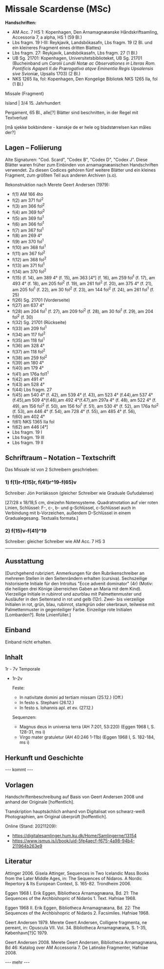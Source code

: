 # Missale Scardense (MSc)

<b>Handschriften:</b>

- AM Acc. 7 HS 1: Kopenhagen, Den Arnamagnæanske Håndskriftsamling, Accessoria 7, a alpha, HS 1 (59 Bl.)
- Lbs fragm. 19 I-III: Reykjavik, Landsbókasafn, Lbs fragm. 19 (2 Bl. und ein kleineres Fragment eines dritten Blattes)
- Lbs fragm. 27: Reykjavik, Landsbókasafn, Lbs fragm. 27 (1 Bl.)
- UB Sg. 21701: Kopenhagen, Universitetsbiblioteket, UB Sg. 21701 (Bucheinband um <i>Carolii Lundii Notæ ac Observationes in Literas Rom. Pontificis Agapeti II.de Prærogativa atqve Eminentia Regis Upsalensis sive Svioniæ</i>, Upsalis 1703) (2 Bl.)
- NKS 1265 IIa, fol: Kopenhagen, Den Kongelige Bibliotek NKS 1265 IIa, fol (1 Bl.)

    
Missale (Fragment)
    
Island | 3/4 15. Jahrhundert
    
Pergament, 65 Bl., alle[?] Blätter sind beschnitten, in der Regel mit Textverlust

[må sjekke bokbindene - kanskje de er hele og bladstørrelsen kan måles der?]

## Lagen – Foliierung

Alte Signaturen: "Cod. Scard", "Codex B", "Codex D", "Codex J".  Diese Blätter waren früher zum Einbinden von arnamagnæanischen Handschriften verwendet. Zu diesen Codices gehören fünf weitere Blätter und ein kleines Fragment, zum größten Teil aus anderen Archiven (s.o).

Rekonstruktion nach Merete Geert Andersen (1979):

- f(1) AM 166 4to
- f(2) am 371 fol<sup>2</sup>
- f(3) am 366 fol<sup>2</sup>
- f(4) am 369 fol<sup>2</sup>
- f(5) am 369 fol<sup>1</sup>
- f(6) am 366 fol<sup>1</sup>
- f(7) am 367 fol<sup>1</sup>
- f(8) am 269 4°
- f(9) am 370 fol<sup>1</sup>
- f(10) am 368 fol<sup>1</sup> 
- f(11) am 367 fol<sup>2</sup> 
- f(12) am 368 fol<sup>2</sup>
- f(13) am 371 fol<sup>1</sup>
- f(14) am 370 fol<sup>2</sup>
- f(15) (f. 14), am 389 4° (f. 15), am 363 [4°] (f. 16), am 259 fol<sup>1</sup> (f. 17), am 493 4° (f. 18), am 205 fol<sup>2</sup> (f. 19), am 261 fol<sup>2</sup> (f. 20), am 375 4° (f. 21), am 205 fol<sup>1</sup> (f. 22), am 30 fol<sup>2</sup> (f. 23), am 144 fol<sup>2</sup> (f. 24), am 261 fol<sup>1</sup> (f. 25)
- f(26) Sg. 21701 (Vorderseite)
- f(27) am 637 4°
- f(28) am 204 fol<sup>1</sup> (f. 27), am 209 fol<sup>2</sup> (f. 28), am 30 fol<sup>1</sup> (f. 29), am 204 fol<sup>2</sup> (f. 30)
- f(32) Sg. 21701 (Rückseite)
- f(33) am 209 fol<sup>1</sup>
- f(34) am 117 fol<sup>2</sup>
- f(35) am 118 fol<sup>1</sup>
- f(36) am 328 4°
- f(37) am 118 fol<sup>2</sup>
- f(38) am 259 fol<sup>2</sup>
- f(39) am 180 4°
- f(40) am 179 4°
- f(41) am 176a fol1<sup>1</sup>
- f(42) am 491 4°
- f(43) am 528 4°
- f(44) Lbs fragm. 27
- f(45) am 540 4° (f. 42), am 539 4° (f. 43), am 523 4° (f.44),am 537 4°(f.45),am 509 4°(f.46),am 492 4°(f.47),am 297a 4° (f. 48), am 522 4° (f. 49), am 156 fol<sup>2</sup> (f. 50), am 156 fol<sup>1</sup> (f. 51), am 530 4° (f. 52), am 176a fol<sup>2</sup> (f. 53), am 446 4° (f. 54), am 728 4° (f. 55), am 485 4° (f. 56),
- f(60) am 402 4°
- f(61) NKS 1365 IIa fol
- f(62) am 446 [4°]
- Lbs fragm. 19 I
- Lbs fragm. 19 III
- Lbs fragm. 19 II

    
## Schriftraum – Notation – Textschrift

Das Missale ist von 2 Schreibern geschrieben:

### 1) f(1)r-f(15)r, f(41)r^19-f(65)v

Schreiber: Jón Þorláksson (gleicher Schreiber wie Graduale Gufudalense)

[27/28 x 18/18,5 cm, dreizehn Notensysteme. Quadratnotation auf vier roten Linien, Schlüssel: F-, c-, b- und g-Schlüssel, c-Schlüssel auch in Verbindung mit b-Vorzeichen, außerdem D-Schlüssel in einem Gradualegesang. Textualis formata.]
    
### 2) f(15)v-f(41)^19
    
Schreiber: gleicher Schreiber wie AM Acc. 7 HS 3   
    
---
    
## Ausstattung

[Durchgehend rubriziert. Anmerkungen für den Rubrikenschreiber an mehreren Stellen in den Seitenrändern erhalten (cursiva).  Sechszeilige historisierte Initiale für den Introitus "Ecce advenit dominator" (4r) (Motiv: die heiligen drei Könige überreichen Gaben an Maria mit dem Kind). Vierzeilige Initiale in rubinrot und azurblau mit Palmettenmuster und Ausläufer in den Seitenrand in rot und gelb (12r). Zwei- bis vierzeilige Initialen in rot, grün, blau, rubinrot, starkgrün oder okerbraun, teilweise mit Palmettenmuster in gegenteiliger Farbe. Einzeilige rote Initialen [Lombarden?]. Rote Linienfüller.]

## Einband

Einband nicht erhalten.

## Inhalt

1r - 7v Temporale

- 1r-2v
    
    Feste:
    
    - In nativitate domini  ad tertiam missam  (25.12.) (Off.)
    - In festo s. Stephani (26.12.)
    - In festo s. Iohannis apl. et ev. (27.12.)
    
    Sequenzen:

    - Magnus deus in universa terra (AH 7:201, 53:220) (Eggen 1968 I, S. 128-31, ms i)
    - Virgo mater gratuletur (AH 40:246 1-11b) (Eggen 1968 I, S. 182-184, ms i)



## Herkunft und Geschichte

--- kommt ---

## Vorlagen

Handschriftenbeschreibung auf Basis von Geert Andersen 2008 und anhand der Originale [hoffentlich].

Transkription hauptsächlich anhand von Digitalisat von schwarz-weiß Photographien, am Original überprüft [hoffentlich].

Online (Stand: 20211209):

- https://digitalesamlinger.hum.ku.dk/Home/Samlingerne/13154
- https://www.ismus.is/i/book/uid-5fe4aecf-f675-4a98-94b4-211964b263e9



## Literatur

Attinger 2006. Gisela Attinger, Sequences in Two Icelandic Mass Books from the Later Middle Ages, in: The Sequences of Nidaros. A Nordic Repertory & Its European Context, S. 165-82. Trondheim 2006.

Eggen 1968 I. Erik Eggen, Bibliotheca Arnamagnæana, Bd. 21: The Sequences of the Archbishopric of Nidarós 1. Text.  Hafniae 1968.

Eggen 1968 II. Erik Eggen, Bibliotheca Arnamagnæana, Bd. 22: The Sequences of the Archbishopric of Nidarós 2. Facsimiles.  Hafniae 1968.

Geert Andersen 1979. Merete Geert Andersen, Colligere fragmenta, ne pereant, in: Opuscula VII. Vol. 34. Bibliotheca Arnamagnæana, S. 1-35, København[?]C 1979.

Geert Andersen 2008. Merete Geert Andersen, Bibliotheca Arnamagnæana, Bd 46: Katalog over AM Accessoria 7. De Latinske Fragmenter, Hafniae 2008.

--- mehr ---
